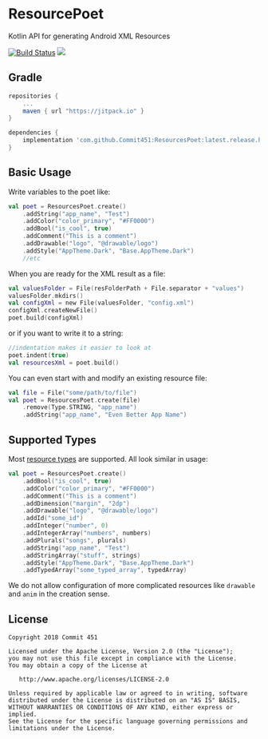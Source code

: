 # ResourcePoet
Kotlin API for generating Android XML Resources

[![Build Status](https://travis-ci.org/Commit451/ResourcesPoet.svg?branch=master)](https://travis-ci.org/Commit451/ResourcesPoet)
[![](https://jitpack.io/v/Commit451/ResourcesPoet.svg)](https://jitpack.io/#Commit451/ResourcesPoet)

## Gradle
```groovy
repositories {
    ...
    maven { url "https://jitpack.io" }
}

dependencies {
    implementation 'com.github.Commit451:ResourcesPoet:latest.release.here'
}
```

## Basic Usage
Write variables to the poet like:
```kotlin
val poet = ResourcesPoet.create()
    .addString("app_name", "Test")
    .addColor("color_primary", "#FF0000")
    .addBool("is_cool", true)
    .addComment("This is a comment")
    .addDrawable("logo", "@drawable/logo")
    .addStyle("AppTheme.Dark", "Base.AppTheme.Dark")
    //etc
```
When you are ready for the XML result as a file:
```kotlin
val valuesFolder = File(resFolderPath + File.separator + "values")
valuesFolder.mkdirs()
val configXml = new File(valuesFolder, "config.xml")
configXml.createNewFile()
poet.build(configXml)
```
or if you want to write it to a string:
```kotlin
//indentation makes it easier to look at
poet.indent(true)
val resourcesXml = poet.build()
```
You can even start with and modify an existing resource file:
```kotlin
val file = File("some/path/to/file")
val poet = ResourcesPoet.create(file)
    .remove(Type.STRING, "app_name")
    .addString("app_name", "Even Better App Name")
```

## Supported Types
Most [resource types](https://developer.android.com/guide/topics/resources/available-resources.html) are supported. All look similar in usage:
```kotlin
val poet = ResourcesPoet.create()
    .addBool("is_cool", true)
    .addColor("color_primary", "#FF0000")
    .addComment("This is a comment")
    .addDimension("margin", "2dp")
    .addDrawable("logo", "@drawable/logo")
    .addId("some_id")
    .addInteger("number", 0)
    .addIntegerArray("numbers", numbers)
    .addPlurals("songs", plurals)
    .addString("app_name", "Test")
    .addStringArray("stuff", strings)
    .addStyle("AppTheme.Dark", "Base.AppTheme.Dark")
    .addTypedArray("some_typed_array", typedArray)
```
We do not allow configuration of more complicated resources like `drawable` and `anim` in the creation sense.

License
--------

    Copyright 2018 Commit 451

    Licensed under the Apache License, Version 2.0 (the "License");
    you may not use this file except in compliance with the License.
    You may obtain a copy of the License at

       http://www.apache.org/licenses/LICENSE-2.0

    Unless required by applicable law or agreed to in writing, software
    distributed under the License is distributed on an "AS IS" BASIS,
    WITHOUT WARRANTIES OR CONDITIONS OF ANY KIND, either express or implied.
    See the License for the specific language governing permissions and
    limitations under the License.
